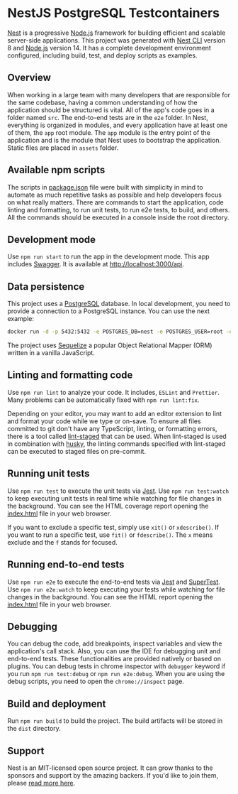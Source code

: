 # NestJS PostgreSQL Testcontainers

[Nest](https://github.com/nestjs/nest) is a progressive [Node.js](http://nodejs.org) framework for building efficient and scalable server-side applications.
This project was generated with [Nest CLI](https://github.com/nestjs/nest-cli) version 8 and [Node.js](https://nodejs.org/en/about/releases) version 14.
It has a complete development environment configured, including build, test, and deploy scripts as examples.

## Overview

When working in a large team with many developers that are responsible for the same codebase, having a common understanding of how the application should be structured is vital.
All of the app's code goes in a folder named `src`. The end-to-end tests are in the `e2e` folder.
In Nest, everything is organized in modules, and every application have at least one of them, the `app` root module.
The `app` module is the entry point of the application and is the module that Nest uses to bootstrap the application.
Static files are placed in `assets` folder.

## Available npm scripts

The scripts in [package.json](package.json) file were built with simplicity in mind to automate as much repetitive tasks as possible and help developers focus on what really matters.
There are commands to start the application, code linting and formatting, to run unit tests, to run e2e tests, to build, and others.
All the commands should be executed in a console inside the root directory.

## Development mode

Use `npm run start` to run the app in the development mode.
This app includes [Swagger](https://swagger.io/). It is available at [http://localhost:3000/api](http://localhost:3000/api).

## Data persistence

This project uses a [PostgreSQL](https://www.postgresql.org/) database.
In local development, you need to provide a connection to a PostgreSQL instance. You can use the next example:

```bash
docker run -d -p 5432:5432 -e POSTGRES_DB=nest -e POSTGRES_USER=root -e POSTGRES_PASSWORD=secret postgres
```

The project uses [Sequelize](https://sequelize.org/) a popular Object Relational Mapper (ORM) written in a vanilla JavaScript.

## Linting and formatting code

Use `npm run lint` to analyze your code. It includes, `ESLint` and `Prettier`.
Many problems can be automatically fixed with `npm run lint:fix`.

Depending on your editor, you may want to add an editor extension to lint and format your code while we type or on-save.
To ensure all files committed to git don't have any TypeScript, linting, or formatting errors, there is a tool called [lint-staged](https://www.npmjs.com/package/lint-staged) that can be used.
When lint-staged is used in combination with [husky](https://www.npmjs.com/package/husky), the linting commands specified with lint-staged can be executed to staged files on pre-commit.

## Running unit tests

Use `npm run test` to execute the unit tests via [Jest](https://jestjs.io/).
Use `npm run test:watch` to keep executing unit tests in real time while watching for file changes in the background.
You can see the HTML coverage report opening the [index.html](reports/coverage/lcov-report/index.html) file in your web browser.

If you want to exclude a specific test, simply use `xit()` or `xdescribe()`.
If you want to run a specific test, use `fit()` or `fdescribe()`.
The `x` means exclude and the `f` stands for focused.

## Running end-to-end tests

Use `npm run e2e` to execute the end-to-end tests via [Jest](https://jestjs.io/) and [SuperTest](https://github.com/visionmedia/supertest).
Use `npm run e2e:watch` to keep executing your tests while watching for file changes in the background.
You can see the HTML report opening the [index.html](reports/e2e/index.html) file in your web browser.

## Debugging

You can debug the code, add breakpoints, inspect variables and view the application's call stack.
Also, you can use the IDE for debugging unit and end-to-end tests.
These functionalities are provided natively or based on plugins.
You can debug tests in chrome inspector with `debugger` keyword if you run `npm run test:debug` or `npm run e2e:debug`.
When you are using the debug scripts, you need to open the `chrome://inspect` page.

## Build and deployment

Run `npm run build` to build the project. The build artifacts will be stored in the `dist` directory.

## Support

Nest is an MIT-licensed open source project. It can grow thanks to the sponsors and support by the amazing backers.
If you'd like to join them, please [read more here](https://docs.nestjs.com/support).
